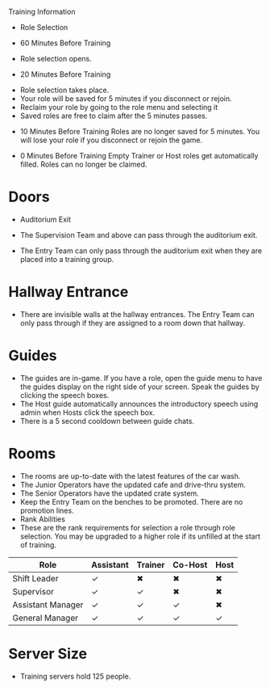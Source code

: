 ﻿Training Information
- Role Selection

* 60 Minutes Before Training
- Role selection opens.


* 20 Minutes Before Training 
- Role selection takes place.
- Your role will be saved for 5 minutes if you disconnect or rejoin.
- Reclaim your role by going to the role menu and selecting it 
- Saved roles are free to claim after the 5 minutes passes. 


* 10 Minutes Before Training
Roles are no longer saved for 5 minutes. 
You will lose your role if you disconnect or rejoin the game. 


* 0 Minutes Before Training
Empty Trainer or Host roles get automatically filled.
Roles can no longer be claimed. 


# Doors
- Auditorium Exit


- The Supervision Team and above can pass through the auditorium exit.
- The Entry Team can only pass through the auditorium exit when they are placed into a training group. 


# Hallway Entrance
  

- There are invisible walls at the hallway entrances. The Entry Team can only pass through if they are assigned to a room down that hallway. 


# Guides
- The guides are in-game. If you have a role, open the guide menu to have the guides display on the right side of your screen. Speak the guides by clicking the speech boxes. 
- The Host guide automatically announces the introductory speech using admin when Hosts click the speech box. 
- There is a 5 second cooldown between guide chats. 

# Rooms
- The rooms are up-to-date with the latest features of the car wash. 
- The Junior Operators have the updated cafe and drive-thru system.
- The Senior Operators have the updated crate system.
- Keep the Entry Team on the benches to be promoted. There are no promotion lines. 
- Rank Abilities
- These are the rank requirements for selection a role through role selection. You may be upgraded to a higher role if its unfilled at the start of training. 


| Role | Assistant | Trainer | Co-Host | Host |
| ---- | --------- | ------- | ------- | ---- |
Shift Leader|✓|✖|✖|✖
Supervisor|✓|✓|✖|✖|
Assistant Manager|✓|✓|✓|✖
General Manager|✓|✓|✓|✓
	

# Server Size
- Training servers hold 125 people.
